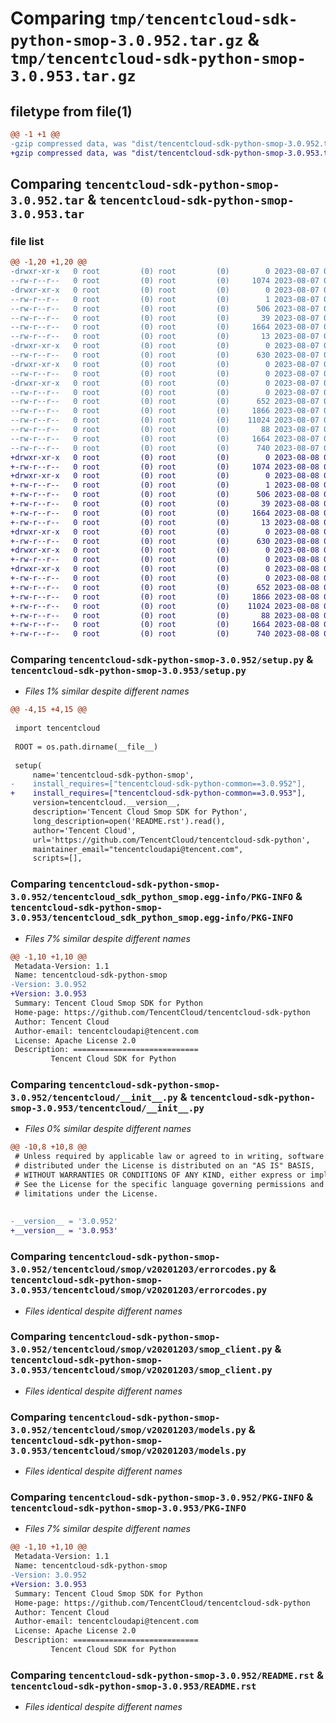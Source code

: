 # Comparing `tmp/tencentcloud-sdk-python-smop-3.0.952.tar.gz` & `tmp/tencentcloud-sdk-python-smop-3.0.953.tar.gz`

## filetype from file(1)

```diff
@@ -1 +1 @@
-gzip compressed data, was "dist/tencentcloud-sdk-python-smop-3.0.952.tar", last modified: Mon Aug  7 09:00:50 2023, max compression
+gzip compressed data, was "dist/tencentcloud-sdk-python-smop-3.0.953.tar", last modified: Tue Aug  8 00:31:07 2023, max compression
```

## Comparing `tencentcloud-sdk-python-smop-3.0.952.tar` & `tencentcloud-sdk-python-smop-3.0.953.tar`

### file list

```diff
@@ -1,20 +1,20 @@
-drwxr-xr-x   0 root         (0) root         (0)        0 2023-08-07 09:00:50.000000 tencentcloud-sdk-python-smop-3.0.952/
--rw-r--r--   0 root         (0) root         (0)     1074 2023-08-07 09:00:50.000000 tencentcloud-sdk-python-smop-3.0.952/setup.py
-drwxr-xr-x   0 root         (0) root         (0)        0 2023-08-07 09:00:50.000000 tencentcloud-sdk-python-smop-3.0.952/tencentcloud_sdk_python_smop.egg-info/
--rw-r--r--   0 root         (0) root         (0)        1 2023-08-07 09:00:50.000000 tencentcloud-sdk-python-smop-3.0.952/tencentcloud_sdk_python_smop.egg-info/dependency_links.txt
--rw-r--r--   0 root         (0) root         (0)      506 2023-08-07 09:00:50.000000 tencentcloud-sdk-python-smop-3.0.952/tencentcloud_sdk_python_smop.egg-info/SOURCES.txt
--rw-r--r--   0 root         (0) root         (0)       39 2023-08-07 09:00:50.000000 tencentcloud-sdk-python-smop-3.0.952/tencentcloud_sdk_python_smop.egg-info/requires.txt
--rw-r--r--   0 root         (0) root         (0)     1664 2023-08-07 09:00:50.000000 tencentcloud-sdk-python-smop-3.0.952/tencentcloud_sdk_python_smop.egg-info/PKG-INFO
--rw-r--r--   0 root         (0) root         (0)       13 2023-08-07 09:00:50.000000 tencentcloud-sdk-python-smop-3.0.952/tencentcloud_sdk_python_smop.egg-info/top_level.txt
-drwxr-xr-x   0 root         (0) root         (0)        0 2023-08-07 09:00:50.000000 tencentcloud-sdk-python-smop-3.0.952/tencentcloud/
--rw-r--r--   0 root         (0) root         (0)      630 2023-08-07 09:00:50.000000 tencentcloud-sdk-python-smop-3.0.952/tencentcloud/__init__.py
-drwxr-xr-x   0 root         (0) root         (0)        0 2023-08-07 09:00:50.000000 tencentcloud-sdk-python-smop-3.0.952/tencentcloud/smop/
--rw-r--r--   0 root         (0) root         (0)        0 2023-08-07 09:00:50.000000 tencentcloud-sdk-python-smop-3.0.952/tencentcloud/smop/__init__.py
-drwxr-xr-x   0 root         (0) root         (0)        0 2023-08-07 09:00:50.000000 tencentcloud-sdk-python-smop-3.0.952/tencentcloud/smop/v20201203/
--rw-r--r--   0 root         (0) root         (0)        0 2023-08-07 09:00:50.000000 tencentcloud-sdk-python-smop-3.0.952/tencentcloud/smop/v20201203/__init__.py
--rw-r--r--   0 root         (0) root         (0)      652 2023-08-07 09:00:50.000000 tencentcloud-sdk-python-smop-3.0.952/tencentcloud/smop/v20201203/errorcodes.py
--rw-r--r--   0 root         (0) root         (0)     1866 2023-08-07 09:00:50.000000 tencentcloud-sdk-python-smop-3.0.952/tencentcloud/smop/v20201203/smop_client.py
--rw-r--r--   0 root         (0) root         (0)    11024 2023-08-07 09:00:50.000000 tencentcloud-sdk-python-smop-3.0.952/tencentcloud/smop/v20201203/models.py
--rw-r--r--   0 root         (0) root         (0)       88 2023-08-07 09:00:50.000000 tencentcloud-sdk-python-smop-3.0.952/setup.cfg
--rw-r--r--   0 root         (0) root         (0)     1664 2023-08-07 09:00:50.000000 tencentcloud-sdk-python-smop-3.0.952/PKG-INFO
--rw-r--r--   0 root         (0) root         (0)      740 2023-08-07 09:00:50.000000 tencentcloud-sdk-python-smop-3.0.952/README.rst
+drwxr-xr-x   0 root         (0) root         (0)        0 2023-08-08 00:31:07.000000 tencentcloud-sdk-python-smop-3.0.953/
+-rw-r--r--   0 root         (0) root         (0)     1074 2023-08-08 00:31:07.000000 tencentcloud-sdk-python-smop-3.0.953/setup.py
+drwxr-xr-x   0 root         (0) root         (0)        0 2023-08-08 00:31:07.000000 tencentcloud-sdk-python-smop-3.0.953/tencentcloud_sdk_python_smop.egg-info/
+-rw-r--r--   0 root         (0) root         (0)        1 2023-08-08 00:31:07.000000 tencentcloud-sdk-python-smop-3.0.953/tencentcloud_sdk_python_smop.egg-info/dependency_links.txt
+-rw-r--r--   0 root         (0) root         (0)      506 2023-08-08 00:31:07.000000 tencentcloud-sdk-python-smop-3.0.953/tencentcloud_sdk_python_smop.egg-info/SOURCES.txt
+-rw-r--r--   0 root         (0) root         (0)       39 2023-08-08 00:31:07.000000 tencentcloud-sdk-python-smop-3.0.953/tencentcloud_sdk_python_smop.egg-info/requires.txt
+-rw-r--r--   0 root         (0) root         (0)     1664 2023-08-08 00:31:07.000000 tencentcloud-sdk-python-smop-3.0.953/tencentcloud_sdk_python_smop.egg-info/PKG-INFO
+-rw-r--r--   0 root         (0) root         (0)       13 2023-08-08 00:31:07.000000 tencentcloud-sdk-python-smop-3.0.953/tencentcloud_sdk_python_smop.egg-info/top_level.txt
+drwxr-xr-x   0 root         (0) root         (0)        0 2023-08-08 00:31:07.000000 tencentcloud-sdk-python-smop-3.0.953/tencentcloud/
+-rw-r--r--   0 root         (0) root         (0)      630 2023-08-08 00:31:07.000000 tencentcloud-sdk-python-smop-3.0.953/tencentcloud/__init__.py
+drwxr-xr-x   0 root         (0) root         (0)        0 2023-08-08 00:31:07.000000 tencentcloud-sdk-python-smop-3.0.953/tencentcloud/smop/
+-rw-r--r--   0 root         (0) root         (0)        0 2023-08-08 00:31:07.000000 tencentcloud-sdk-python-smop-3.0.953/tencentcloud/smop/__init__.py
+drwxr-xr-x   0 root         (0) root         (0)        0 2023-08-08 00:31:07.000000 tencentcloud-sdk-python-smop-3.0.953/tencentcloud/smop/v20201203/
+-rw-r--r--   0 root         (0) root         (0)        0 2023-08-08 00:31:07.000000 tencentcloud-sdk-python-smop-3.0.953/tencentcloud/smop/v20201203/__init__.py
+-rw-r--r--   0 root         (0) root         (0)      652 2023-08-08 00:31:07.000000 tencentcloud-sdk-python-smop-3.0.953/tencentcloud/smop/v20201203/errorcodes.py
+-rw-r--r--   0 root         (0) root         (0)     1866 2023-08-08 00:31:07.000000 tencentcloud-sdk-python-smop-3.0.953/tencentcloud/smop/v20201203/smop_client.py
+-rw-r--r--   0 root         (0) root         (0)    11024 2023-08-08 00:31:07.000000 tencentcloud-sdk-python-smop-3.0.953/tencentcloud/smop/v20201203/models.py
+-rw-r--r--   0 root         (0) root         (0)       88 2023-08-08 00:31:07.000000 tencentcloud-sdk-python-smop-3.0.953/setup.cfg
+-rw-r--r--   0 root         (0) root         (0)     1664 2023-08-08 00:31:07.000000 tencentcloud-sdk-python-smop-3.0.953/PKG-INFO
+-rw-r--r--   0 root         (0) root         (0)      740 2023-08-08 00:31:07.000000 tencentcloud-sdk-python-smop-3.0.953/README.rst
```

### Comparing `tencentcloud-sdk-python-smop-3.0.952/setup.py` & `tencentcloud-sdk-python-smop-3.0.953/setup.py`

 * *Files 1% similar despite different names*

```diff
@@ -4,15 +4,15 @@
 
 import tencentcloud
 
 ROOT = os.path.dirname(__file__)
 
 setup(
     name='tencentcloud-sdk-python-smop',
-    install_requires=["tencentcloud-sdk-python-common==3.0.952"],
+    install_requires=["tencentcloud-sdk-python-common==3.0.953"],
     version=tencentcloud.__version__,
     description='Tencent Cloud Smop SDK for Python',
     long_description=open('README.rst').read(),
     author='Tencent Cloud',
     url='https://github.com/TencentCloud/tencentcloud-sdk-python',
     maintainer_email="tencentcloudapi@tencent.com",
     scripts=[],
```

### Comparing `tencentcloud-sdk-python-smop-3.0.952/tencentcloud_sdk_python_smop.egg-info/PKG-INFO` & `tencentcloud-sdk-python-smop-3.0.953/tencentcloud_sdk_python_smop.egg-info/PKG-INFO`

 * *Files 7% similar despite different names*

```diff
@@ -1,10 +1,10 @@
 Metadata-Version: 1.1
 Name: tencentcloud-sdk-python-smop
-Version: 3.0.952
+Version: 3.0.953
 Summary: Tencent Cloud Smop SDK for Python
 Home-page: https://github.com/TencentCloud/tencentcloud-sdk-python
 Author: Tencent Cloud
 Author-email: tencentcloudapi@tencent.com
 License: Apache License 2.0
 Description: ============================
         Tencent Cloud SDK for Python
```

### Comparing `tencentcloud-sdk-python-smop-3.0.952/tencentcloud/__init__.py` & `tencentcloud-sdk-python-smop-3.0.953/tencentcloud/__init__.py`

 * *Files 0% similar despite different names*

```diff
@@ -10,8 +10,8 @@
 # Unless required by applicable law or agreed to in writing, software
 # distributed under the License is distributed on an "AS IS" BASIS,
 # WITHOUT WARRANTIES OR CONDITIONS OF ANY KIND, either express or implied.
 # See the License for the specific language governing permissions and
 # limitations under the License.
 
 
-__version__ = '3.0.952'
+__version__ = '3.0.953'
```

### Comparing `tencentcloud-sdk-python-smop-3.0.952/tencentcloud/smop/v20201203/errorcodes.py` & `tencentcloud-sdk-python-smop-3.0.953/tencentcloud/smop/v20201203/errorcodes.py`

 * *Files identical despite different names*

### Comparing `tencentcloud-sdk-python-smop-3.0.952/tencentcloud/smop/v20201203/smop_client.py` & `tencentcloud-sdk-python-smop-3.0.953/tencentcloud/smop/v20201203/smop_client.py`

 * *Files identical despite different names*

### Comparing `tencentcloud-sdk-python-smop-3.0.952/tencentcloud/smop/v20201203/models.py` & `tencentcloud-sdk-python-smop-3.0.953/tencentcloud/smop/v20201203/models.py`

 * *Files identical despite different names*

### Comparing `tencentcloud-sdk-python-smop-3.0.952/PKG-INFO` & `tencentcloud-sdk-python-smop-3.0.953/PKG-INFO`

 * *Files 7% similar despite different names*

```diff
@@ -1,10 +1,10 @@
 Metadata-Version: 1.1
 Name: tencentcloud-sdk-python-smop
-Version: 3.0.952
+Version: 3.0.953
 Summary: Tencent Cloud Smop SDK for Python
 Home-page: https://github.com/TencentCloud/tencentcloud-sdk-python
 Author: Tencent Cloud
 Author-email: tencentcloudapi@tencent.com
 License: Apache License 2.0
 Description: ============================
         Tencent Cloud SDK for Python
```

### Comparing `tencentcloud-sdk-python-smop-3.0.952/README.rst` & `tencentcloud-sdk-python-smop-3.0.953/README.rst`

 * *Files identical despite different names*

